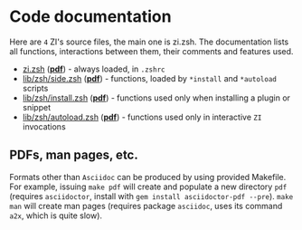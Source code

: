 # Code documentation

Here are `4` ZI's source files, the main one is zi.zsh. The documentation lists all functions,
interactions between them, their comments and features used.

- [zi.zsh](zi.zsh) ([**pdf**](https://github.com/z-shell/wiki/raw/main/pdf/zi.zsh.pdf)) - always loaded, in `.zshrc`
- [lib/zsh/side.zsh](side.zsh) ([**pdf**](https://github.com/z-shell/wiki/raw/main/pdf/side.zsh.pdf)) - functions, loaded by `*install` and `*autoload` scripts
- [lib/zsh/install.zsh](install.zsh) ([**pdf**](https://github.com/z-shell/wiki/raw/main/pdf/install.zsh.pdf)) - functions used only when installing a plugin or snippet
- [lib/zsh/autoload.zsh](autoload.zsh) ([**pdf**](https://github.com/z-shell/wiki/raw/main/pdf/autoload.zsh.pdf)) - functions used only in interactive `ZI` invocations

## PDFs, man pages, etc.

Formats other than `Asciidoc` can be produced by using provided Makefile. For example, issuing
`make pdf` will create and populate a new directory `pdf` (requires `asciidoctor`, install with
`gem install asciidoctor-pdf --pre`). `make man` will create man pages (requires package `asciidoc`,
uses its command `a2x`, which is quite slow).
